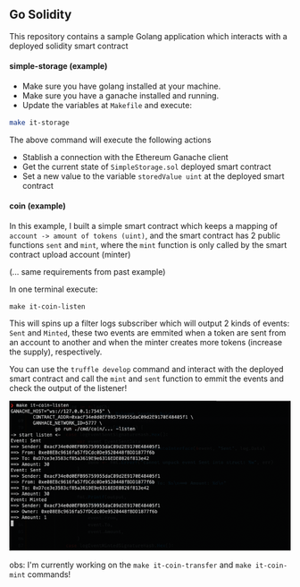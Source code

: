 ## Go Solidity

This repository contains a sample Golang application which interacts with a deployed solidity smart contract 

#### simple-storage (example)

- Make sure you have golang installed at your machine.
- Make sure you have a ganache installed and running.
- Update the variables at `Makefile` and execute:

```sh
make it-storage
```

The above command will execute the following actions

- Stablish a connection with the Ethereum Ganache client
- Get the current state of `SimpleStorage.sol` deployed smart contract
- Set a new value to the variable `storedValue uint` at the deployed smart contract

#### coin (example)

In this example, I built a simple smart contract which keeps a mapping of `account -> amount of tokens (uint)`, and the smart contract has 2 public functions `sent` and `mint`, where the `mint` function is only called by the smart contract upload account (minter)

(... same requirements from past example)

In one terminal execute:

```
make it-coin-listen
```

This will spins up a filter logs subscriber which will output 2 kinds of events: `Sent` and `Minted`, these two events are emmited when a token are sent from an account to another and when the minter creates more tokens (increase the supply), respectively.

You can use the `truffle develop` command and interact with the deployed smart contract and call the `mint` and `sent` function to emmit the events and check the output of the listener!

![logs output](https://github.com/EclesioMeloJunior/go-solidity/blob/main/assets/listen-logs.png?raw=true)

obs: I'm currently working on the `make it-coin-transfer` and `make it-coin-mint` commands!

